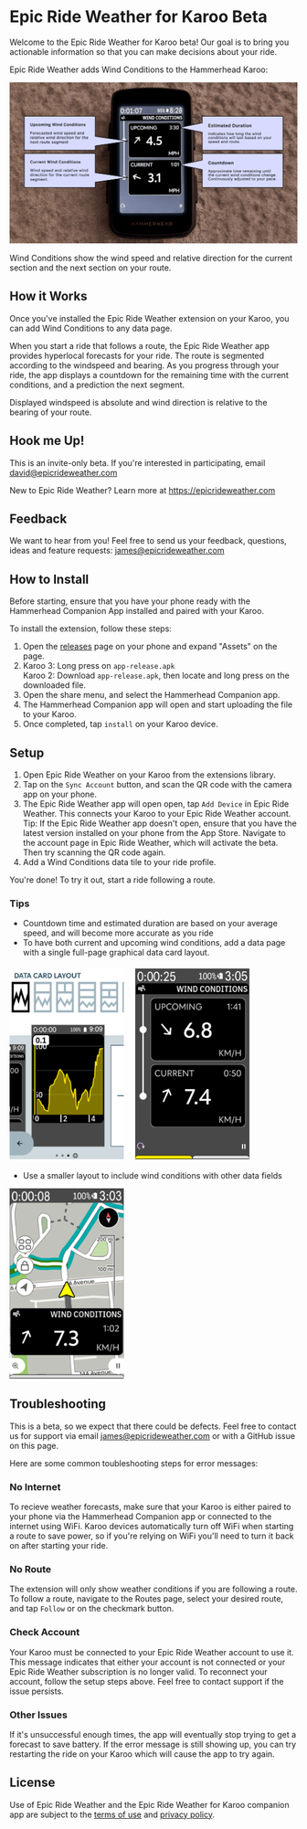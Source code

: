 # Epic Ride Weather for Karoo Beta

Welcome to the Epic Ride Weather for Karoo beta! Our goal is to bring you actionable information so that you can make decisions about your ride.

Epic Ride Weather adds Wind Conditions to the Hammerhead Karoo:

<img src="images/epicrideweather-karoo-windspeed.png" style="max-width: 100%; height: auto;">

Wind Conditions show the wind speed and relative direction for the current section and the next section on your route. 

## How it Works

Once you've installed the Epic Ride Weather extension on your Karoo, you can add Wind Conditions to any data page. 

When you start a ride that follows a route, the Epic Ride Weather app provides hyperlocal forecasts for your ride. The route is segmented according to the windspeed and bearing. As you progress through your ride, the app displays a countdown for the remaining time with the current conditions, and a prediction the next segment.

Displayed windspeed is absolute and wind direction is relative to the bearing of your route.

## Hook me Up!

This is an invite-only beta. If you're interested in participating, email <a href="mailto:david@epicrideweather.com">david@epicrideweather.com</a>

New to Epic Ride Weather? Learn more at <a href="https://www.epicrideweather.com">https://epicrideweather.com</a>

## Feedback

We want to hear from you! Feel free to send us your feedback, questions, ideas and feature requests: <a href="mailto:james@epicrideweather.com">james@epicrideweather.com</a>

## How to Install

Before starting, ensure that you have your phone ready with the Hammerhead Companion App installed and paired with your Karoo.

To install the extension, follow these steps:

1. Open the [releases](https://github.com/EpicRideWeather/erw-for-karoo/releases) page on your phone and expand "Assets" on the page.
2. Karoo 3: Long press on ``app-release.apk``<br>
   Karoo 2: Download ``app-release.apk``, then locate and long press on the downloaded file.
3. Open the share menu, and select the Hammerhead Companion app.
4. The Hammerhead Companion app will open and start uploading the file to your Karoo.
5. Once completed, tap ``install`` on your Karoo device.

## Setup

1. Open Epic Ride Weather on your Karoo from the extensions library.
2. Tap on the ``Sync Account`` button, and scan the QR code with the camera app on your phone.
3. The Epic Ride Weather app will open open, tap ``Add Device`` in Epic Ride Weather. This connects your Karoo to your Epic Ride Weather account. Tip: If the Epic Ride Weather app doesn't open, ensure that you have the latest version installed on your phone from the App Store. Navigate to the account page in Epic Ride Weather, which will activate the beta. Then try scanning the QR code again.
4. Add a Wind Conditions data tile to your ride profile.

You're done! To try it out, start a ride following a route.

### Tips

- Countdown time and estimated duration are based on your average speed, and will become more accurate as you ride
- To have both current and upcoming wind conditions, add a data page with a single full-page graphical data card layout.

<div style="display: flex; flex-wrap: wrap; align-items: center; gap: 20px; margin: 20px 0;">
<img src="images/karoo-full-size-data-field.png" width="200">
<img src="images/karoo-current-upcoming.png" width="200"/>
</div>

- Use a smaller layout to include wind conditions with other data fields

<img src="images/karoo-map-with-wind.png" width="200">

## Troubleshooting

This is a beta, so we expect that there could be defects. Feel free to contact us for support via email <a href="mailto:james@epicrideweather.com">james@epicrideweather.com</a> or with a GitHub issue on this page.

Here are some common toubleshooting steps for error messages:

### No Internet

To recieve weather forecasts, make sure that your Karoo is either paired to your phone via the Hammerhead Companion app or connected to the internet using WiFi. Karoo devices automatically turn off WiFi when starting a route to save power, so if you're relying on WiFi you'll need to turn it back on after starting your ride.

### No Route

The extension will only show weather conditions if you are following a route. To follow a route, navigate to the Routes page, select your desired route, and tap ``Follow`` or on the checkmark button.

### Check Account

Your Karoo must be connected to your Epic Ride Weather account to use it. This message indicates that either your account is not connected or your Epic Ride Weather subscription is no longer valid. To reconnect your account, follow the setup steps above. Feel free to contact support if the issue persists.

### Other Issues

If it's unsuccessful enough times, the app will eventually stop trying to get a forecast to save battery. If the error message is still showing up, you can try restarting the ride on your Karoo which will cause the app to try again.

## License

Use of Epic Ride Weather and the Epic Ride Weather for Karoo companion app are subject to the [terms of use](https://www.epicrideweather.com/terms-of-use/) and [privacy policy](https://www.epicrideweather.com/privacy-policy/).